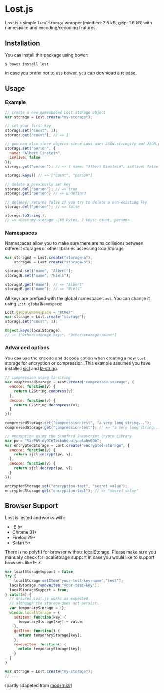 # Lost.js

Lost is a simple `localStorage` wrapper (minified: 2.5 kB, gzip:  1.6 kB) with namespace and encoding/decoding features.

## Installation

You can install this package using bower:

```shell
$ bower install lost
```

In case you prefer not to use bower, you can download a [release](http:///github.com/nelsond/lost.js/releases).

## Usage

### Example

```javascript
// create a new namespaced Lost storage object
var storage = Lost.create("my-storage");

// set your first key
storage.set("count", 1);
storage.get("count"); // => 1

// you can also store objects since Lost uses JSON.stringify and JSON.parse
storage.set("person", {
  name: "Albert Einstein",
  isAlive: false
});
storage.get("person"); // => { name: "Albert Einstein", isAlive: false }

storage.keys() // => ["count", "person"]

// delete a previously set key
storage.del("person"); // => true
storage.get("person") // => undefined

// del(key) returns false if you try to delete a non-existing key
storage.del("person"); // => false

storage.toString();
// => <Lost:my-storage ~163 bytes, 2 keys: count, person>
```

### Namespaces

Namespaces allow you to make sure there are no collisions between different storages or other libraries accessing localStorage.

```javascript
var storageA = Lost.create("storage-a"),
    storageB = Lost.create("storage-b");

storageA.set("name", "Albert");
storageB.set("name", "Niels");

storageA.get("name"); // => "Albert"
storageB.get("name"); // => "Niels"
```

All keys are prefixed with the global namespace `Lost`. You can change it using `Lost.globalNamespace`:

```javascript
Lost.globaleNamespace = "Other";
var storage = Lost.create("storage");
storage.set("count", 1);

Object.keys(localStorage);
// => ["Other:storage-keys", "Other:storage:count"]
```

### Advanced options

You can use the encode and decode option when creating a new `Lost` storage for encryption or compression. This example assumes you have installed [sjcl](https://github.com/bitwiseshiftleft/sjcl/tree/version-0.8) and [lz-string](https://github.com/pieroxy/lz-string).

```javascript
// compression using lz-string
var compressedStorage = Lost.create("compressed-storage", {
  encode: function(v) {
    return LZString.compress(v);
  },
  decode: function(v) {
    return LZString.decompress(v);
  }
});

compressedStorage.set("compression-test", "a very long string...");
compressedStorage.get("compression-test"); // => "a very long string..."

// encryption using the Stanford Javascript Crypto Library
var pw = "SaePh9iey0IeTeibahquuiyae8ahv6Ob";
var encryptedStorage = Lost.create("encrypted-storage", {
  encode: function(v) {
    return sjcl.encrypt(pw, v);
  },
  decode: function(v) {
    return sjcl.decrypt(pw, v);
  }
});

encryptedStorage.set("encryption-test", "secret value");
encryptedStorage.get("encryption-test"); // => "secret value"
```

## Browser Support

Lost is tested and works with:

* IE 8+
* Chrome 31+
* Firefox 29+
* Safari 5+

There is no polyfill for browser without localStorage. Please make sure you manually check for localStorage support in case you would like to support browsers like IE 7:

```javascript
var localStorageSupport = false;
try {
	localStorage.setItem("your-test-key-name","test");
  localStorage.removeItem("your-test-key");
  localStorageSupport = true;
} catch(e) {
  // Ensures Lost.js works as expected
  // although the storage does not persist.
  var temporaryStorage = {};
  window.localStorage = {
    setItem: function(key) {
      temporaryStorage[key] = value;
    },
    getItem: function() {
      return temporaryStorage[key];
    },
    removeItem: function() {
      delete temporaryStorage[key];
    }
  }
}

var storage = Lost.create("my-storage");
// ...
```

(partly adapeted from [modernizr](http://modernizr.com/))
